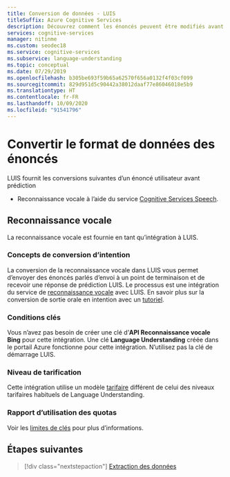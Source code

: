 ```yaml
---
title: Conversion de données - LUIS
titleSuffix: Azure Cognitive Services
description: Découvrez comment les énoncés peuvent être modifiés avant les prédictions de Language Understanding (LUIS)
services: cognitive-services
manager: nitinme
ms.custom: seodec18
ms.service: cognitive-services
ms.subservice: language-understanding
ms.topic: conceptual
ms.date: 07/29/2019
ms.openlocfilehash: b305be693f59b65a62570f656a0132f4f03cf099
ms.sourcegitcommit: 829d951d5c90442a38012daaf77e86046018e5b9
ms.translationtype: HT
ms.contentlocale: fr-FR
ms.lasthandoff: 10/09/2020
ms.locfileid: "91541796"
---
```

# <a name="convert-data-format-of-utterances"></a>Convertir le format de données des énoncés
LUIS fournit les conversions suivantes d’un énoncé utilisateur avant prédiction

* Reconnaissance vocale à l’aide du service [Cognitive Services Speech](../Speech-Service/overview.md).

## <a name="speech-to-text"></a>Reconnaissance vocale

La reconnaissance vocale est fournie en tant qu’intégration à LUIS.

### <a name="intent-conversion-concepts"></a>Concepts de conversion d’intention
La conversion de la reconnaissance vocale dans LUIS vous permet d’envoyer des énoncés parlés d’envoi à un point de terminaison et de recevoir une réponse de prédiction LUIS. Le processus est une intégration du service de [reconnaissance vocale](https://docs.microsoft.com/azure/cognitive-services/Speech) avec LUIS. En savoir plus sur la conversion de sortie orale en intention avec un [tutoriel](../speech-service/how-to-recognize-intents-from-speech-csharp.md).

### <a name="key-requirements"></a>Conditions clés
Vous n’avez pas besoin de créer une clé d’**API Reconnaissance vocale Bing** pour cette intégration. Une clé **Language Understanding** créée dans le portail Azure fonctionne pour cette intégration. N’utilisez pas la clé de démarrage LUIS.

### <a name="pricing-tier"></a>Niveau de tarification
Cette intégration utilise un modèle [tarifaire](luis-limits.md#key-limits) différent de celui des niveaux tarifaires habituels de Language Understanding.

### <a name="quota-usage"></a>Rapport d’utilisation des quotas
Voir les [limites de clés](luis-limits.md#key-limits) pour plus d’informations.

## <a name="next-steps"></a>Étapes suivantes

> [!div class="nextstepaction"]
> [Extraction des données](luis-concept-data-extraction.md)

